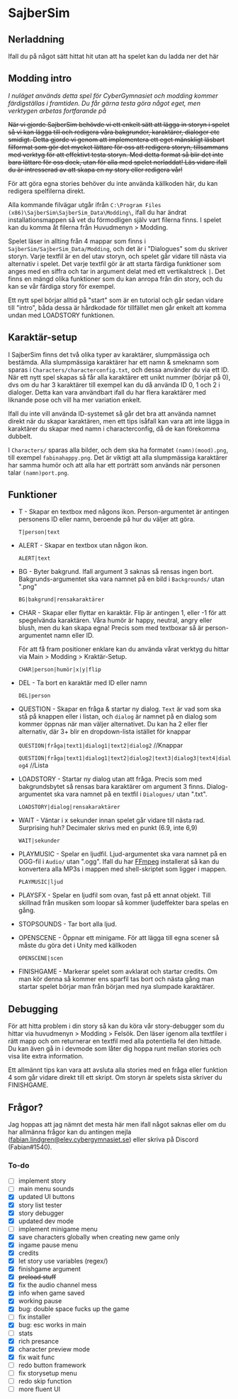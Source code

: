 # SajberSim



## Nerladdning

Ifall du på något sätt hittat hit utan att ha spelet kan du ladda ner det här



## Modding intro

*I nuläget används detta spel för CyberGymnasiet och modding kommer färdigställas i framtiden. Du får gärna testa göra något eget, men verktygen arbetas fortfarande på*

~~När vi gjorde SajberSim behövde vi ett enkelt sätt att lägga in storyn i spelet så vi kan lägga till och redigera våra bakgrunder, karaktärer, dialoger etc smidigt. Detta gjorde vi genom att implementera ett eget mänskligt läsbart filformat som gör det mycket lättare för oss att redigera storyn, tillsammans med verktyg för att effektivt testa storyn. Med detta format så blir det inte bara lättare för oss dock, utan för alla med spelet nerladdat! Läs vidare ifall du är intresserad av att skapa en ny story eller redigera vår!~~

För att göra egna stories behöver du inte använda källkoden här, du kan redigera spelfilerna direkt. 

Alla kommande filvägar utgår ifrån `C:\Program Files (x86)\SajberSim\SajberSim_Data\Modding\`, ifall du har ändrat installationsmappen så vet du förmodligen själv vart filerna finns. I spelet kan du komma åt filerna från Huvudmenyn > Modding.



Spelet läser in allting från 4 mappar som finns i `SajberSim/SajberSim_Data/Modding`, och det är i "Dialogues" som du skriver storyn. Varje textfil är en del utav storyn, och spelet går vidare till nästa via alternativ i spelet. Det varje textfil gör är att starta färdiga funktioner som anges med en siffra och tar in argument delat med ett vertikalstreck `|`. Det finns en mängd olika funktioner som du kan anropa från din story, och du kan se vår färdiga story för exempel. 

Ett nytt spel börjar alltid på "start" som är en tutorial och går sedan vidare till "intro", båda dessa är hårdkodade för tillfället men går enkelt att komma undan med LOADSTORY funktionen.



## Karaktär-setup

I SajberSim finns det två olika typer av karaktärer, slumpmässiga och bestämda. Alla slumpmässiga karaktärer har ett namn & smeknamn som sparas i `Characters/characterconfig.txt`, och dessa använder du via ett ID.  När ett nytt spel skapas så får alla karaktärer ett unikt nummer (börjar på 0), dvs om du har 3 karaktärer till exempel kan du då använda ID 0, 1 och 2 i dialoger. Detta kan vara användbart ifall du har flera karaktärer med liknande pose och vill ha mer variation enkelt.

Ifall du inte vill använda ID-systemet så går det bra att använda namnet direkt när du skapar karaktären, men ett tips isåfall kan vara att inte lägga in karaktärer du skapar med namn i characterconfig, då de kan förekomma dubbelt.

I `Characters/` sparas alla bilder, och dem ska ha formatet `(namn)(mood).png`, till exempel `fabinahappy.png`.  Det är viktigt att alla slumpmässiga karaktärer har samma humör och att alla har ett porträtt som används när personen talar `(namn)port.png`.



## Funktioner

- T - Skapar en textbox med någons ikon. Person-argumentet är antingen personens ID eller namn, beroende på hur du väljer att göra.

  `T|person|text`

  

- ALERT - Skapar en textbox utan någon ikon.

  `ALERT|text`

  

- BG - Byter bakgrund. Ifall argument 3 saknas så rensas ingen bort. Bakgrunds-argumentet ska vara namnet på en bild i `Backgrounds/` utan ".png"

  `BG|bakgrund|rensakaraktärer`

  

- CHAR - Skapar eller flyttar en karaktär. Flip är antingen 1, eller -1 för att spegelvända karaktären. Våra humör är happy, neutral, angry eller blush, men du kan skapa egna! Precis som med textboxar så är person-argumentet namn eller ID.

  För att få fram positioner enklare kan du använda vårat verktyg du hittar via Main > Modding > Kraktär-Setup.

  `CHAR|person|humör|x|y|flip`

  

- DEL - Ta bort en karaktär med ID eller namn

  `DEL|person`

  

- QUESTION - Skapar en fråga & startar ny dialog. `Text` är vad som ska stå på knappen eller i listan, och `dialog` är namnet på en dialog som kommer öppnas när man väljer alternativet. Du kan ha 2 eller fler alternativ, där 3+ blir en dropdown-lista istället för knappar 

  `QUESTION|fråga|text1|dialog1|text2|dialog2` //Knappar 

  `QUESTION|fråga|text1|dialog1|text2|dialog2|text3|dialog3|text4|dialog4` //Lista

  

- LOADSTORY - Startar ny dialog utan att fråga. Precis som med bakgrundsbytet så rensas bara karaktärer om argument 3 finns. Dialog-argumentet ska vara namnet på en textfil i `Dialogues/` utan ".txt".

  `LOADSTORY|dialog|rensakaraktärer`

  

- WAIT - Väntar i x sekunder innan spelet går vidare till nästa rad. Surprising huh? Decimaler skrivs med en punkt (6.9, inte 6,9)

  `WAIT|sekunder`

  

- PLAYMUSIC - Spelar en ljudfil. Ljud-argumentet ska vara namnet på en OGG-fil i `Audio/` utan ".ogg".  Ifall du har [FFmpeg](https://www.ffmpeg.org/) installerat så kan du konvertera alla MP3s i mappen med shell-skriptet som ligger i mappen. 

  `PLAYMUSIC|ljud`   



- PLAYSFX - Spelar en ljudfil som ovan, fast på ett annat objekt. Till skillnad från musiken som loopar så kommer ljudeffekter bara spelas en gång.



- STOPSOUNDS - Tar bort alla ljud.

  

- OPENSCENE - Öppnar ett minigame. För att lägga till egna scener så måste du göra det i Unity med källkoden

  `OPENSCENE|scen`
  
  
  
- FINISHGAME - Markerar spelet som avklarat och startar credits. Om man kör denna så kommer ens sparfil tas bort och nästa gång man startar spelet börjar man från början med nya slumpade karaktärer.



## Debugging

För att hitta problem i din story så kan du köra vår story-debugger som du hittar via huvudmenyn > Modding > Felsök. Den läser igenom alla textfiler i rätt mapp och om returnerar en textfil med alla potentiella fel den hittade. Du kan även gå in i devmode som låter dig hoppa runt mellan stories och visa lite extra information.

Ett allmännt tips kan vara att avsluta alla stories med en fråga eller funktion 4 som går vidare direkt till ett skript. Om storyn är spelets sista skriver du FINISHGAME.



## Frågor?

Jag hoppas att jag nämnt det mesta här men ifall något saknas eller om du har allmänna frågor kan du antingen mejla (fabian.lindgren@elev.cybergymnasiet.se) eller skriva på Discord (Fabian#1540). 



### To-do

- [ ] implement story
- [ ] main menu sounds
- [x] updated UI buttons
- [x] story list tester
- [x] story debugger
- [x] updated dev mode
- [ ] implement minigame menu
- [x] save characters globally when creating new game only
- [x] ingame pause menu
- [x] credits
- [x] let story use variables (regex/)
- [x] finishgame argument
- [x] ~~preload stuff~~
- [x] fix the audio channel mess
- [x] info when game saved
- [x] working pause
- [x] bug: double space fucks up the game
- [ ] fix installer
- [x] bug: esc works in main
- [ ] stats
- [x] rich presance
- [x] character preview mode
- [x] fix wait func
- [ ] redo button framework
- [ ] fix storysetup menu
- [ ] redo skip function
- [ ] more fluent UI